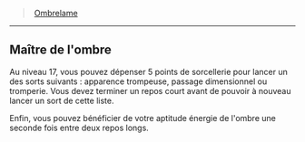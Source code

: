 ﻿---
!Generic
Id: rogue_ombrelame_hd.md#maître-de-lombre
ParentLink: rogue_ombrelame_hd.md#ombrelame
Name: Maître de l'ombre
ParentName: Ombrelame
NameLevel: 2
Attributes: {}
---
> [Ombrelame](hd_rogue_ombrelame.md)

---

## Maître de l'ombre

Au niveau 17, vous pouvez dépenser 5 points de sorcellerie pour lancer un des sorts suivants : apparence trompeuse, passage dimensionnel ou tromperie. Vous devez terminer un repos court avant de pouvoir à nouveau lancer un sort de cette liste.

Enfin, vous pouvez bénéficier de votre aptitude énergie de l'ombre une seconde fois entre deux repos longs.

